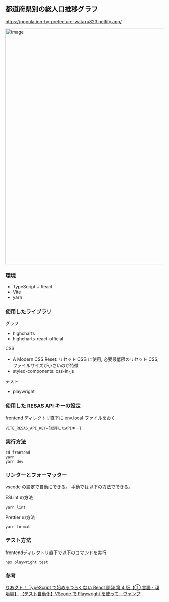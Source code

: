 ## 都道府県別の総人口推移グラフ

https://population-by-prefecture-wataru823.netlify.app/

<img width="746" alt="image" src="https://user-images.githubusercontent.com/74819028/233226041-4b0034bf-c9ed-4ecd-b8a0-dd57c7d7fa6e.png">

### 環境

- TypeScript + React
- Vite
- yarn

### 使用したライブラリ

グラフ

- highcharts
- highcharts-react-official

CSS

- A Modern CSS Reset: リセット CSS に使用, 必要最低限のリセット CSS, ファイルサイズが小さいのが特徴
- styled-components: css-in-js

テスト

- playwright

### 使用した RESAS API キーの設定

frontend ディレクトリ直下に.env.local ファイルをおく

```
VITE_RESAS_API_KEY={取得したAPIキー}
```

### 実行方法

```
cd frontend
yarn
yarn dev
```

### リンターとフォーマッター

vscode の設定で自動にできる。
手動では以下の方法でできる。

ESLint の方法

```
yarn lint
```

Prettier の方法

```
yarn format
```

### テスト方法

frontendディレクトリ直下で以下のコマンドを実行

```
npx playwright test
```

### 参考

[りあクト！ TypeScript で始めるつらくない React 開発 第 4 版【① 言語・環境編】](https://booth.pm/ja/items/2368045)
[【テスト自動化】VScode で Playwright を使って - ヴァンプ](https://www.vamp.jp/archives/834)
